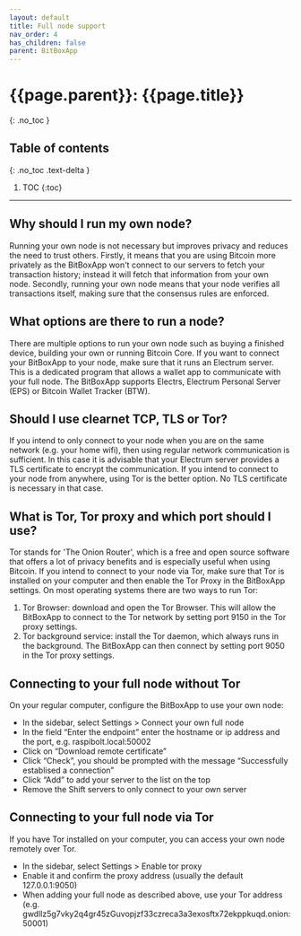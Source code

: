 ```yaml
---
layout: default
title: Full node support
nav_order: 4
has_children: false
parent: BitBoxApp
---
```


# {{page.parent}}: {{page.title}}
{: .no_toc }

## Table of contents
{: .no_toc .text-delta }

1. TOC
{:toc}

---

## Why should I run my own node?
Running your own node is not necessary but improves privacy and reduces the need to trust others.
Firstly, it means that you are using Bitcoin more privately as the BitBoxApp won't connect to our servers to fetch your transaction history; instead it will fetch that information from your own node.
Secondly, running your own node means that your node verifies all transactions itself, making sure that the consensus rules are enforced.

## What options are there to run a node?
There are multiple options to run your own node such as buying a finished device, building your own or running Bitcoin Core.
If you want to connect your BitBoxApp to your node, make sure that it runs an Electrum server. This is a dedicated program that allows a wallet app to communicate with your full node.
The BitBoxApp supports Electrs, Electrum Personal Server (EPS) or Bitcoin Wallet Tracker (BTW).

## Should I use clearnet TCP, TLS or Tor?
If you intend to only connect to your node when you are on the same network (e.g. your home wifi), then using regular network communication is sufficient.
In this case it is advisable that your Electrum server provides a TLS certificate to encrypt the communication.
If you intend to connect to your node from anywhere, using Tor is the better option. No TLS certificate is necessary in that case.

## What is Tor, Tor proxy and which port should I use?
Tor stands for 'The Onion Router', which is a free and open source software that offers a lot of privacy benefits and is especially useful when using Bitcoin.
If you intend to connect to your node via Tor, make sure that Tor is installed on your computer and then enable the Tor Proxy in the BitBoxApp settings.
On most operating systems there are two ways to run Tor:
1. Tor Browser: download and open the Tor Browser. This will allow the BitBoxApp to connect to the Tor network by setting port 9150 in the Tor proxy settings.
2. Tor background service: install the Tor daemon, which always runs in the background. The BitBoxApp can then connect by setting port 9050 in the Tor proxy settings.

## Connecting to your full node without Tor
On your regular computer, configure the BitBoxApp to use your own node:

* In the sidebar, select Settings > Connect your own full node
* In the field “Enter the endpoint” enter the hostname or ip address and the port, e.g. raspibolt.local:50002
* Click on “Download remote certificate”
* Click “Check”, you should be prompted with the message “Successfully establised a connection”
* Click “Add” to add your server to the list on the top
* Remove the Shift servers to only connect to your own server

## Connecting to your full node via Tor
If you have Tor installed on your computer, you can access your own node remotely over Tor.

* In the sidebar, select Settings > Enable tor proxy
* Enable it and confirm the proxy address (usually the default 127.0.0.1:9050)
* When adding your full node as described above, use your Tor address (e.g. gwdllz5g7vky2q4gr45zGuvopjzf33czreca3a3exosftx72ekppkuqd.onion:50001)

